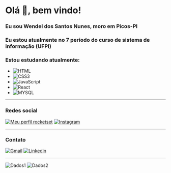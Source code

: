 # Olá 👋, bem vindo!

### Eu sou Wendel dos Santos Nunes, moro em Picos-PI
### Eu estou atualmente no 7 período do curso de sistema de informação (UFPI)
### Estou estudando atualmente:

- ![HTML](https://img.shields.io/badge/HTML-239120?style=for-the-badge&logo=html5&logoColor=white)
- ![CSS3](https://img.shields.io/badge/CSS3-1572B6?style=for-the-badge&logo=css3&logoColor=white)
- ![JavaScript](https://img.shields.io/badge/JavaScript-F7DF1E?style=for-the-badge&logo=javascript&logoColor=black)
- ![React](https://img.shields.io/badge/React-20232A?style=for-the-badge&logo=react&logoColor=61DAFB)
- ![MYSQL](https://img.shields.io/badge/MySQL-00000F?style=for-the-badge&logo=mysql&logoColor=white)

---
### Redes social

[![Meu perfil rocketset](https://img.shields.io/badge/Meu%20Perfil-Rocketseat-brightgreen?style=for-the-badge)](https://app.rocketseat.com.br/me/wendel-dos-santos-nunes-00850)
[![Instagram](https://img.shields.io/badge/Instagram-E4405F?style=for-the-badge&logo=instagram&logoColor=white)](https://www.instagram.com/wendelnunes1/)

---
### Contato
<!--

-->
[![Gmail](https://img.shields.io/badge/Gmail-D14836?style=for-the-badge&logo=gmail&logoColor=white)](https://mail.google.com/mail/u/0/?fs=1&tf=cm&source=mailto&to=wendelnunes9999@gmail.com)
[![Linkedin](https://img.shields.io/badge/LinkedIn-0077B5?style=for-the-badge&logo=linkedin&logoColor=white)](https://www.linkedin.com/in/wendel-nunes/)


---
![Dados1](https://github-readme-stats.vercel.app/api/top-langs/?username=WendelSantosNunes&langs_count=8)
![Dados2](https://github-readme-stats.vercel.app/api?username=WendelSantosNunes&show_icons=true)
